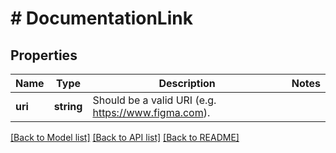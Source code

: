 # # DocumentationLink

## Properties

Name | Type | Description | Notes
------------ | ------------- | ------------- | -------------
**uri** | **string** | Should be a valid URI (e.g. https://www.figma.com). |

[[Back to Model list]](../../README.md#models) [[Back to API list]](../../README.md#endpoints) [[Back to README]](../../README.md)
